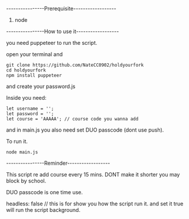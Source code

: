 ----------------Prerequisite------------------

1. node

----------------How to use it------------------

you need puppeteer to run the script. 

open your terminal and
```
git clone https://github.com/NateCC0902/holdyourfork
cd holdyourfork
npm install puppeteer
```

and create your password.js

Inside you need:

```
let username = ''; 
let password = ''; 
let course = 'AAAAA'; // course code you wanna add
```
and in main.js you also need set DUO passcode (dont use push).

To run it.
```
node main.js
```

----------------Reminder------------------

This script re add course every 15 mins. DONT make it shorter you may block by school.

DUO passcode is one time use. 

headless: false // this is for show you how the script run it. and set it true will run the script background.
